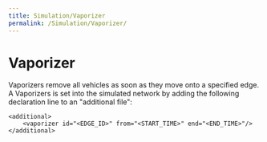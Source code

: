 ```yaml
---
title: Simulation/Vaporizer
permalink: /Simulation/Vaporizer/
---
```


# Vaporizer

Vaporizers remove all vehicles as soon as they move onto a specified
edge. A Vaporizers is set into the simulated network by adding the
following declaration line to an "additional file":

```
<additional>
    <vaporizer id="<EDGE_ID>" from="<START_TIME>" end="<END_TIME>"/>
</additional>
```